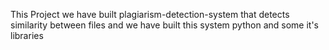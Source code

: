 This Project we have built plagiarism-detection-system that detects similarity between files and we have built this system python and some it's libraries
